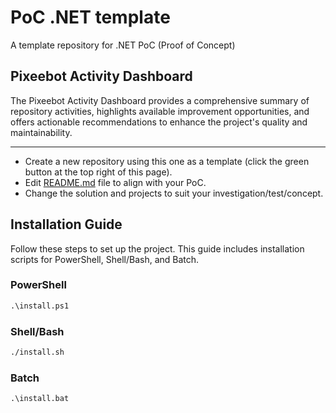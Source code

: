 # PoC .NET template

A template repository for .NET PoC (Proof of Concept)

## Pixeebot Activity Dashboard

The Pixeebot Activity Dashboard provides a comprehensive summary of repository activities, highlights available improvement opportunities, and offers actionable recommendations to enhance the project's quality and maintainability.


---

- Create a new repository using this one as a template (click the green button at the top right of this page).
- Edit [README.md](README.md) file to align with your PoC.
- Change the solution and projects to suit your investigation/test/concept.

## Installation Guide

Follow these steps to set up the project. This guide includes installation scripts for PowerShell, Shell/Bash, and Batch.

### PowerShell

```ps
.\install.ps1
```

### Shell/Bash

```bash
./install.sh
```

### Batch

```batch
.\install.bat
```
